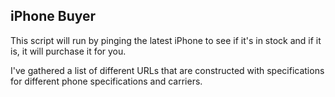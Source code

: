 ## iPhone Buyer

This script will run by pinging the latest iPhone to see if it's in stock and
if it is, it will purchase it for you.

I've gathered a list of different URLs that are constructed with specifications
for different phone specifications and carriers.

